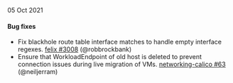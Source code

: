 05 Oct 2021

#### Bug fixes
 - Fix blackhole route table interface matches to handle empty interface regexes. [felix #3008](https://github.com/projectcalico/felix/pull/3008) (@robbrockbank)
 - Ensure that WorkloadEndpoint of old host is deleted to prevent connection issues during live migration of VMs. [networking-calico #63](https://github.com/projectcalico/networking-calico/pull/63) (@neiljerram)
